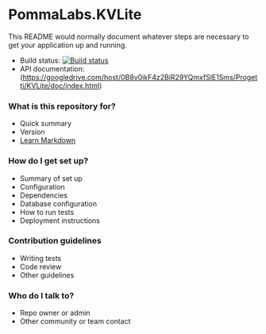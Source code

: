 # PommaLabs.KVLite #

This README would normally document whatever steps are necessary to get your application up and running.

* Build status: [![Build status](https://ci.appveyor.com/api/projects/status/362eo5bmrbtjp203)](https://ci.appveyor.com/project/pomma89/kvlite)
* API documentation: (https://googledrive.com/host/0B8v0ikF4z2BiR29YQmxfSlE1Sms/Progetti/KVLite/doc/index.html)

### What is this repository for? ###

* Quick summary
* Version
* [Learn Markdown](https://bitbucket.org/tutorials/markdowndemo)

### How do I get set up? ###

* Summary of set up
* Configuration
* Dependencies
* Database configuration
* How to run tests
* Deployment instructions

### Contribution guidelines ###

* Writing tests
* Code review
* Other guidelines

### Who do I talk to? ###

* Repo owner or admin
* Other community or team contact